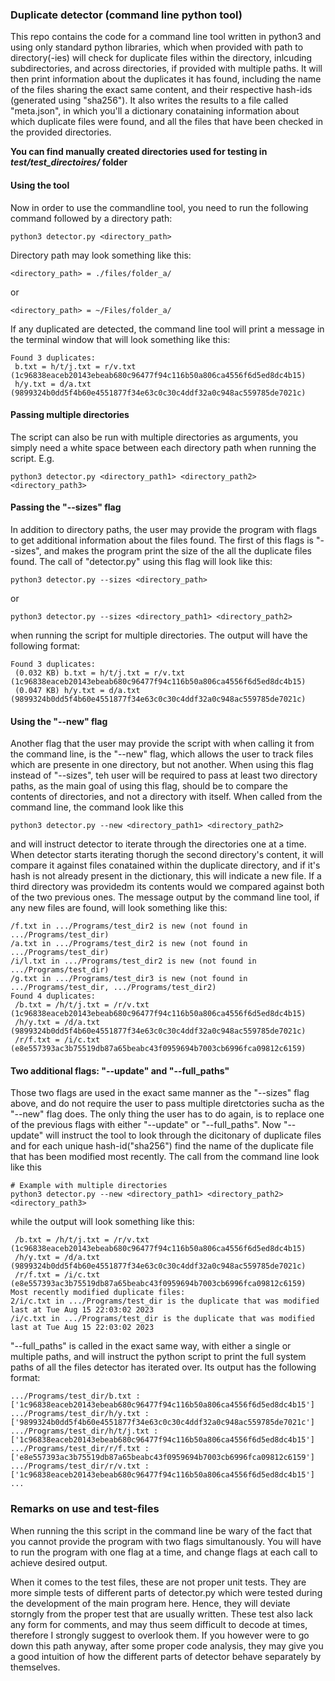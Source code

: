 ### Duplicate detector (command line python tool)
This repo contains the code for a command line tool written in python3 and using only standard python libraries, which when provided with path to directory(-ies) will check for duplicate files within the directory, inlcuding subdirectories, and across directories, if provided with multiple paths. It will then print information about the duplicates it has found,
including the name of the files sharing the exact same content, and their respective hash-ids (generated using "sha256"). It also writes the results to a file called "meta.json", in which you'll a dictionary conataining information about which duplicate files were found, and all the files that have been checked in the provided directories. 

**You can find manually created directories used for testing in *test/test_directoires/* folder**

#### Using the tool 
Now in order to use the commandline tool, you need to run the following command followed by a directory path: 
```
python3 detector.py <directory_path>
```

Directory path may look something like this: 
```
<directory_path> = ./files/folder_a/
```
or 
```
<directory_path> = ~/Files/folder_a/
```

If any duplicated are detected, the command line tool will print a message in the terminal window that will look something like this:

```
Found 3 duplicates:
 b.txt = h/t/j.txt = r/v.txt (1c96838eaceb20143ebeab680c96477f94c116b50a806ca4556f6d5ed8dc4b15)
 h/y.txt = d/a.txt (9899324b0dd5f4b60e4551877f34e63c0c30c4ddf32a0c948ac559785de7021c)
```
#### Passing multiple directories
The script can also be run with multiple directories as arguments, you simply need a white space between each directory path when running the script. E.g.
```
python3 detector.py <directory_path1> <directory_path2> <directory_path3>
```
#### Passing the "--sizes" flag
In addition to directory paths, the user may provide the program with flags to get additional information about the files found. The first of this flags is "--sizes", and makes the program print the size of the all the duplicate files found. The call of "detector.py" using this flag will look like this: 
```
python3 detector.py --sizes <directory_path>
```
or
```
python3 detector.py --sizes <directory_path1> <directory_path2>
```

when running the script for multiple directories. The output will have the following format: 
```
Found 3 duplicates:
 (0.032 KB) b.txt = h/t/j.txt = r/v.txt (1c96838eaceb20143ebeab680c96477f94c116b50a806ca4556f6d5ed8dc4b15)
 (0.047 KB) h/y.txt = d/a.txt (9899324b0dd5f4b60e4551877f34e63c0c30c4ddf32a0c948ac559785de7021c)
```
#### Using the "--new" flag 
Another flag that the user may provide the script with when calling it from the command line, is the "--new" flag, which allows the user to track files which are presente in one directory, but not another. When using this flag instead of "--sizes", teh user will be required to pass at least two directory paths, as the main goal of using this flag, should be to compare the contents of directories, and not a directory with itself. When called from the command line, the command look like this
```
python3 detector.py --new <directory_path1> <directory_path2>
```
and will instruct detector to iterate through the directories one at a time. When detector starts iterating thorugh the second directory's content, it will compare it against files conatained within the duplicate directory, and if it's hash is not already present in the dictionary, this will indicate a new file. If a third directory was providedm its contents would we compared against both of the two previous ones. The message output by the command line tool, if any new files are found, will look something like this: 
```
/f.txt in .../Programs/test_dir2 is new (not found in .../Programs/test_dir)
/a.txt in .../Programs/test_dir2 is new (not found in .../Programs/test_dir)
/i/l.txt in .../Programs/test_dir2 is new (not found in .../Programs/test_dir)
/g.txt in .../Programs/test_dir3 is new (not found in .../Programs/test_dir, .../Programs/test_dir2)
Found 4 duplicates:
 /b.txt = /h/t/j.txt = /r/v.txt (1c96838eaceb20143ebeab680c96477f94c116b50a806ca4556f6d5ed8dc4b15)
 /h/y.txt = /d/a.txt (9899324b0dd5f4b60e4551877f34e63c0c30c4ddf32a0c948ac559785de7021c)
 /r/f.txt = /i/c.txt (e8e557393ac3b75519db87a65beabc43f0959694b7003cb6996fca09812c6159)
```

#### Two additional flags: "--update" and "--full_paths"
Those two flags are used in the exact same manner as the "--sizes" flag above, and do not require the user to pass multiple diretctories sucha as the "--new" flag does. The only thing the user has to do again, is to replace one of the previous flags with either "--update" or "--full_paths". Now "--update" will instruct the tool to look through the dicitonary of duplicate files and for each unique hash-id("sha256") find the name of the duplicate file that has been modified most recently. The call from the command line look like this 
```
# Example with multiple directories
python3 detector.py --new <directory_path1> <directory_path2> <directory_path3>
```
while the output will look something like this: 
```
 /b.txt = /h/t/j.txt = /r/v.txt (1c96838eaceb20143ebeab680c96477f94c116b50a806ca4556f6d5ed8dc4b15)
 /h/y.txt = /d/a.txt (9899324b0dd5f4b60e4551877f34e63c0c30c4ddf32a0c948ac559785de7021c)
 /r/f.txt = /i/c.txt (e8e557393ac3b75519db87a65beabc43f0959694b7003cb6996fca09812c6159)
Most recently modified duplicate files:
2/i/c.txt in .../Programs/test_dir is the duplicate that was modified last at Tue Aug 15 22:03:02 2023
/i/c.txt in .../Programs/test_dir is the duplicate that was modified last at Tue Aug 15 22:03:02 2023
```

"--full_paths" is called in the exact same way, with either a single or multiple paths, and will instruct the python script to print the full system paths of all the files detector has iterated over. Its output has the following format: 
```
.../Programs/test_dir/b.txt : ['1c96838eaceb20143ebeab680c96477f94c116b50a806ca4556f6d5ed8dc4b15']
.../Programs/test_dir/h/y.txt : ['9899324b0dd5f4b60e4551877f34e63c0c30c4ddf32a0c948ac559785de7021c']
.../Programs/test_dir/h/t/j.txt : ['1c96838eaceb20143ebeab680c96477f94c116b50a806ca4556f6d5ed8dc4b15']
.../Programs/test_dir/r/f.txt : ['e8e557393ac3b75519db87a65beabc43f0959694b7003cb6996fca09812c6159']
.../Programs/test_dir/r/v.txt : ['1c96838eaceb20143ebeab680c96477f94c116b50a806ca4556f6d5ed8dc4b15']
...
```

### Remarks on use and test-files
When running the this script in the command line be wary of the fact that you cannot provide the program with two flags simultanously. You will have to run the program with one flag at a time, and change flags at each call to achieve desired output. 

When it comes to the test files, these are not proper unit tests. They are more simple tests of different parts of detector.py which were tested during the development of the main program here. Hence, they will deviate storngly from the proper test that are usually written. These test also lack any form for comments, and may thus seem difficult to decode at times, therefore I strongly suggest to overlook them. If you however were to go down this path anyway, after some proper code analysis, they may give you a good intuition of how the different parts of detector behave separately by themselves. 


